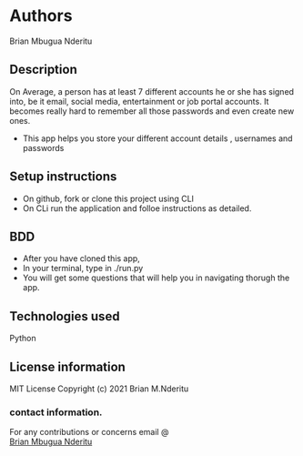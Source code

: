 # Authors
Brian Mbugua Nderitu
## Description 
On Average, a person has at least 7 different accounts he or she has signed into,
 be it email, social media, entertainment or job portal accounts. 
 It becomes really hard to remember all those passwords and even create new ones.
 - This app helps you store your different account details , usernames and passwords


## Setup instructions
- On github, fork or clone this project using CLI
- On CLi run the application and folloe instructions as detailed.

## BDD
- After you have cloned this app,
- In your terminal, type in ./run.py
- You will get some questions that will help you in navigating thorugh the app.

## Technologies used 
Python
## License information 
MIT License
Copyright (c) 2021 Brian M.Nderitu
### contact information.
For any contributions or concerns email @ <br>
<a href = 'bnderitu48@gmail.com'>Brian Mbugua Nderitu</a>